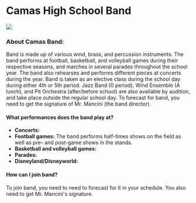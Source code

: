 <link rel="stylesheet" type="text/css" href="main.css"/>

# Camas High School Band

<img src="http://staff.camas.wednet.edu/blogs/chsband/files/2013/11/cropped-camasfball1-5909.jpg">

### About Camas Band:
Band is made up of various wind, brass, and percussion instruments. The band performs at football, basketball, and volleyball games during their respective seasons, and marches in several parades throughout the school year. The band also rehearses and performs different pieces at concerts during the year. Band is taken as an elective class during the school day during either 4th or 5th period. Jazz Band (0 period), Wind Ensemble (A lunch), and Pit Orchestra (after/before school) are also available by audition, and take place outside the regular school day. To forecast for band, you need to get the signature of Mr. Mancini (the band director). 

#### What performances does the band play at?
- **Concerts:** 
- **Football games:** The band performs half-times shows on the field as well as pre- and post-game shows in the stands.
- **Basketball and volleyball games:** 
- **Parades:** 
- **Disneyland/Disneyworld:**

#### How can I join band?
To join band, you need to need to forecast for it in your schedule. You also need to get Mr. Mancini's signature. 

